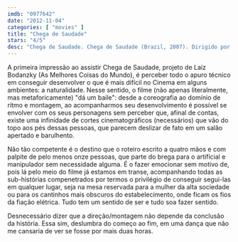 ```yaml
---
imdb: "0977642"
date: "2012-11-04"
categories: [ "movies" ]
title: "Chega de Saudade"
stars: "4/5"
desc: "Chega de Saudade. Chega de Saudade (Brazil, 2007). Dirigido por Laís Bodanzky. Escrito por Laís Bodanzky, Luiz Bolognesi, Nando Bolognesi, Adriana Falcão, Roberto Gervitz, Ricardo Kauffman, Bráulio Mantovani, Silvana Matteusi, Sérgio Penna. Com Leonardo Villar, Tônia Carrero, Cássia Kis Magro, Betty Faria, Stepan Nercessian, Maria Flor, Paulo Vilhena, Elza Soares, Marku Ribas."
---
```

A primeira impressão ao assistir Chega de Saudade, projeto de Laíz Bodanzky (As Melhores Coisas do Mundo), é perceber todo o apuro técnico em conseguir desenvolver o que é mais difícil no Cinema em alguns ambientes: a naturalidade. Nesse sentido, o filme (não apenas literalmente, mas metaforicamente) "dá um baile": desde a coreografia ao domínio de ritmo e montagem, ao acompanharmos seu desenvolvimento é possível se envolver com os seus personagens sem perceber que, afinal de contas, existe uma infinidade de cortes cinematográficos (necessários) que vão do topo aos pés dessas pessoas, que parecem deslizar de fato em um salão apertado e barulhento.

Não tão competente é o destino que o roteiro escrito a quatro mãos e com palpite de pelo menos onze pessoas, que parte do brega para o artificial e manipulador sem necessidade alguma. É o fazer emocionar sem motivo de, pois lá pelo meio do filme já estamos em transe, acompanhando todas as sub-histórias compenetrados por termos o privilégio de conseguir segui-las em qualquer lugar, seja na mesa reservada para a mulher da alta sociedade ou para os cantinhos mais obscuros do estabelecimento, onde ficam os fios da fiação elétrica. Tudo tem um sentido de ser e tudo soa fazer sentido.

Desnecessário dizer que a direção/montagem não depende da conclusão da história. Essa sim, deslumbra do começo ao fim, em uma dança que não me cansaria de ver se fosse por mais duas horas.
